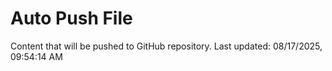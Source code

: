 # Auto Push File

Content that will be pushed to GitHub repository.
Last updated: 08/17/2025, 09:54:14 AM